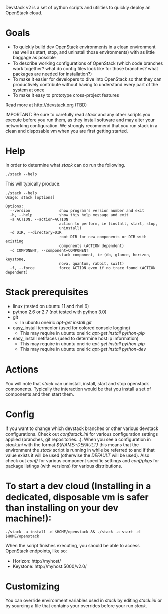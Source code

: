 Devstack v2 is a set of python scripts and utilities to quickly deploy an OpenStack cloud.

# Goals

* To quickly build dev OpenStack environments in a clean environment (as well as start, stop, and uninstall those environments) with as little baggage as possible
* To describe working configurations of OpenStack (which code branches work together?  what do config files look like for those branches? what packages are needed for installation?)
* To make it easier for developers to dive into OpenStack so that they can productively contribute without having to understand every part of the system at once
* To make it easy to prototype cross-project features

Read more at <http://devstack.org> (TBD)

IMPORTANT: Be sure to carefully read *stack* and any other scripts you execute before you run them, as they install software and may alter your networking configuration.  We strongly recommend that you run stack in a clean and disposable vm when you are first getting started.

# Help

In order to determine what *stack* can do run the following.

    ./stack --help
 
This will typically produce:

    ./stack --help
    Usage: stack [options]
    
    Options:
      --version             show program's version number and exit
      -h, --help            show this help message and exit
      -a ACTION, --action=ACTION
                            action to perform, ie (install, start, stop,
                            uninstall)
      -d DIR, --directory=DIR
                            root DIR for new components or DIR with existing
                            components (ACTION dependent)
      -c COMPONENT, --component=COMPONENT
                            stack component, ie (db, glance, horizon, keystone,
                            nova, quantum, rabbit, swift)
      -f, --force           force ACTION even if no trace found (ACTION dependent)

# Stack prerequisites

* linux (tested on ubuntu 11 and rhel 6)
* python 2.6 or 2.7 (not tested with python 3.0)
* git
    * In ubuntu oneiric *apt-get install git*
* easy_install termcolor (used for colored console logging)
    * This may require in ubuntu oneiric *apt-get install python-pip*
* easy_install netifaces (used to determine host ip information)
    * This may require in ubuntu oneiric *apt-get install python-pip*
    * This may require in ubuntu oneiric *apt-get install python-dev*
 
# Actions

You will note that *stack* can uninstall, install, start and stop openstack components. Typically the interaction would be that you install a set of components and then start them. 

# Config

If you want to change which devstack branches or other various devstack configurations. 
Check out *conf/stack.ini* for various configuration settings applied (branches, git repositories...).
When you see a configuration in *stack.ini* with the format *${NAME:-DEFAULT}* this means that the environment the *stack* script is running in while be referred to and if that value exists it will be used (otherwise the *DEFAULT* will be used).
Also check out *conf/* for various component specific settings and *conf/pkgs* for package listings (with versions) for various distributions.

# To start a dev cloud (Installing in a dedicated, disposable vm is safer than installing on your dev machine!):

    ./stack -a install -d $HOME/openstack && ./stack -a start -d $HOME/openstack 

When the script finishes executing, you should be able to access OpenStack endpoints, like so:

* Horizon: http://myhost/
* Keystone: http://myhost:5000/v2.0/

# Customizing

You can override environment variables used in *stack* by editing *stack.ini* or by sourcing a file that contains your overrides before your run *stack*.
